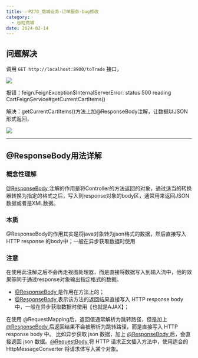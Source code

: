 ```yaml
---
title: ✅P270_商城业务-订单服务-bug修改
category:
  - 谷粒商城
date: 2024-02-14
---
```


<!-- more -->

## 问题解决

调用 `GET http://localhost:8900/toTrade` 接口，

![](https://cfmall-hello.oss-cn-beijing.aliyuncs.com/img/202401/b92b8f1d1193873b71778fdc11cb813f.png#id=NhxnO&originHeight=331&originWidth=875&originalType=binary&ratio=1&rotation=0&showTitle=false&status=done&style=none&title=)

报错：feign.FeignException$InternalServerError: status 500 reading CartFeignService#getCurrentCartItems()

解决：getCurrentCartItems()方法上加@ResponseBody注解，让数据以JSON形式返回，

![](https://cfmall-hello.oss-cn-beijing.aliyuncs.com/img/202401/cefe620742298cb82a8ec94c0c50831b.png#id=BAEkY&originHeight=359&originWidth=707&originalType=binary&ratio=1&rotation=0&showTitle=false&status=done&style=none&title=)

---

## @ResponseBody用法详解

### 概念性理解

[@ResponseBody ](/ResponseBody ) 注解的作用是将Controller的方法返回的对象，通过适当的转换器转换为指定的格式之后，写入到response对象的body区，通常用来返回JSON数据或者是XML数据。 

### 本质

@ResponseBody的作用其实是将java对象转为json格式的数据，然后直接写入HTTP response 的body中；一般在异步获取数据时使用

### 注意

在使用此注解之后不会再走视图处理器，而是直接将数据写入到输入流中，他的效果等同于通过response对象输出指定格式的数据。

- [@ResponseBody ](/ResponseBody ) 是作用在方法上的； 
- [@ResponseBody ](/ResponseBody ) 表示该方法的返回结果直接写入 HTTP response body中，一般在异步获取数据时使用【也就是AJAX】； 

在使用 @RequestMapping后，返回值通常解析为跳转路径，但是加上 [@ResponseBody ](/ResponseBody ) 后返回结果不会被解析为跳转路径，而是直接写入 HTTP response body 中。 比如异步获取 json 数据，加上 [@ResponseBody ](/ResponseBody ) 后，会直接返回 json 数据。[@RequestBody ](/RequestBody ) 将 HTTP 请求正文插入方法中，使用适合的HttpMessageConverter 将请求体写入某个对象。 
